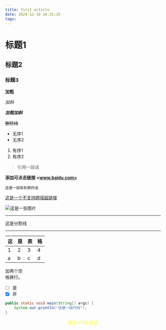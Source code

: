 ```yaml
---
title: first article
date: 2024-12-18 16:31:25
tags:
---
```


# 标题1
## 标题2
### 标题3

**加粗**

*加斜*

***加粗加斜***

~~删除线~~

- 无序1
- 无序2

1. 有序1
2. 有序2

> 引用一段话

**添加可点击链接 <www.baidu.com>**

`这是一段有轮廓的话`

[这是一个不支持跨域超链接](www.baidu.com "可加描述")

![这是一张图片](/img/error-page.png "这是张图片")

---

这是分割线

---

| 这 | 是 | 表 | 格 |
|---|---|---|---|
| 1 | 2 | 3 | 4 |
| a | b | c | d |


加两个空  
格换行。  

-[ ] 是  
-[x] 非

```java
public static void main(String[] args) {
    System.out.println("这是一段代码");
}
```

<span style="display:block;text-align:center;color:yellow;">
原生HTML语法
</span>



